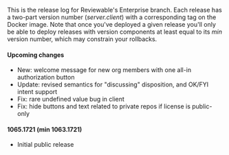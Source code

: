 This is the release log for Reviewable's Enterprise branch.  Each release has a two-part version number (_server.client_) with a corresponding tag on the Docker image.  Note that once you've deployed a given release you'll only be able to deploy releases with version components at least equal to its _min_ version number, which may constrain your rollbacks.

#### Upcoming changes
- New: welcome message for new org members with one all-in authorization button
- Update: revised semantics for "discussing" disposition, and OK/FYI intent support
- Fix: rare undefined value bug in client
- Fix: hide buttons and text related to private repos if license is public-only

#### 1065.1721 (min 1063.1721)
- Initial public release

